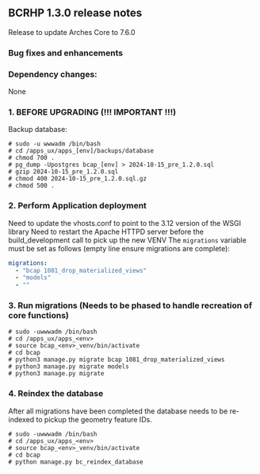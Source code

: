 BCRHP 1.3.0 release notes
------------------------
Release to update Arches Core to 7.6.0

### Bug fixes and enhancements

### Dependency changes:
None

### 1. BEFORE UPGRADING (!!! IMPORTANT !!!)

Backup database:
```shell
# sudo -u wwwadm /bin/bash
# cd /apps_ux/apps_[env]/backups/database
# chmod 700 .
# pg_dump -Upostgres bcap_[env] > 2024-10-15_pre_1.2.0.sql
# gzip 2024-10-15_pre_1.2.0.sql
# chmod 400 2024-10-15_pre_1.2.0.sql.gz
# chmod 500 .
```

### 2. Perform Application deployment
Need to update the vhosts.conf to point to the 3.12 version of the WSGI library
Need to restart the Apache HTTPD server before the build_development call
to pick up the new VENV
The `migrations` variable must be set as follows (empty line ensure migrations are complete):
```yaml
migrations:
  - "bcap 1081_drop_materialized_views"
  - "models"
  - ""
```

### 3. Run migrations (Needs to be phased to handle recreation of core functions)
```shell
# sudo -uwwwadm /bin/bash
# cd /apps_ux/apps_<env>
# source bcap_<env>_venv/bin/activate
# cd bcap
# python3 manage.py migrate bcap 1081_drop_materialized_views
# python3 manage.py migrate models
# python3 manage.py migrate
```


### 4. Reindex the database
After all migrations have been completed the database needs to be re-indexed to
pickup the geometry feature IDs.
```shell
# sudo -uwwwadm /bin/bash
# cd /apps_ux/apps_<env>
# source bcap_<env>_venv/bin/activate
# cd bcap
# python manage.py bc_reindex_database
```